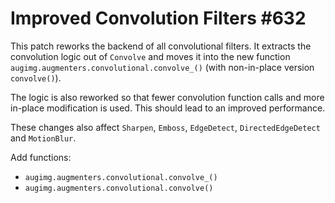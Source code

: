 # Improved Convolution Filters #632

This patch reworks the backend of all convolutional
filters. It extracts the convolution logic out of
`Convolve` and moves it into the new function
`augimg.augmenters.convolutional.convolve_()` (with
non-in-place version `convolve()`).

The logic is also reworked so that fewer convolution
function calls and more in-place modification is
used. This should lead to an improved performance.

These changes also affect `Sharpen`, `Emboss`,
`EdgeDetect`, `DirectedEdgeDetect` and `MotionBlur`.

Add functions:
* `augimg.augmenters.convolutional.convolve_()`
* `augimg.augmenters.convolutional.convolve()`
